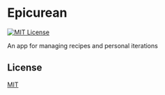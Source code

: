 # Epicurean

[![MIT License](https://img.shields.io/badge/License-MIT-green.svg)](https://choosealicense.com/licenses/mit/)

An app for managing recipes and personal iterations

## License

[MIT](https://choosealicense.com/licenses/mit/)
